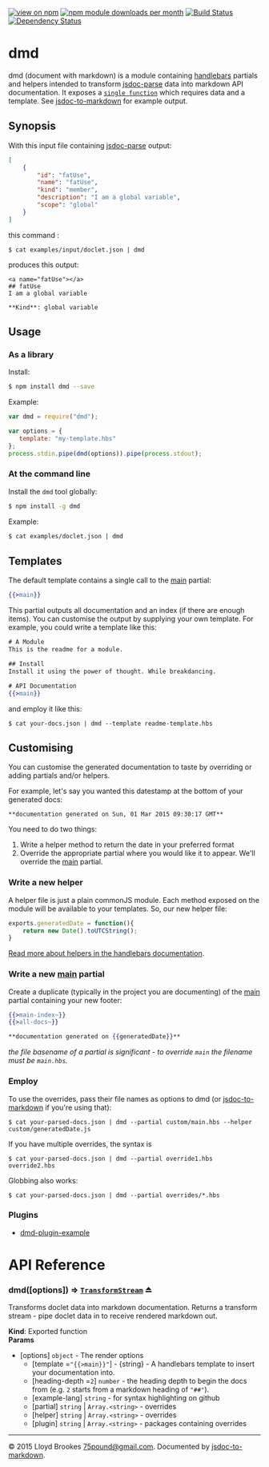 [![view on npm](http://img.shields.io/npm/v/dmd.svg)](https://www.npmjs.org/package/dmd)
[![npm module downloads per month](http://img.shields.io/npm/dm/dmd.svg)](https://www.npmjs.org/package/dmd)
[![Build Status](https://travis-ci.org/75lb/dmd.svg?branch=next)](https://travis-ci.org/75lb/dmd)
[![Dependency Status](https://david-dm.org/75lb/dmd.svg)](https://david-dm.org/75lb/dmd)

# dmd
dmd (document with markdown) is a module containing [handlebars](http://handlebarsjs.com) partials and helpers intended to transform [jsdoc-parse](https://github.com/75lb/jsdoc-parse) data into markdown API documentation. It exposes a <code>[single function](#module_dmd)</code> which requires data and a template. See [jsdoc-to-markdown](https://github.com/75lb/jsdoc-to-markdown) for example output.

## Synopsis
With this input file containing [jsdoc-parse](http://handlebarsjs.com) output:
```json
[
    {
        "id": "fatUse",
        "name": "fatUse",
        "kind": "member",
        "description": "I am a global variable",
        "scope": "global"
    }
]
```
this command :
```
$ cat examples/input/doclet.json | dmd
```
produces this output: 
```
<a name="fatUse"></a>
## fatUse
I am a global variable

**Kind**: global variable
```

## Usage
### As a library
Install:
```sh
$ npm install dmd --save
```
Example:
```js
var dmd = require("dmd");

var options = {
   template: "my-template.hbs"
};
process.stdin.pipe(dmd(options)).pipe(process.stdout);
```

### At the command line
Install the `dmd` tool globally: 
```sh
$ npm install -g dmd
```
Example:
```sh
$ cat examples/doclet.json | dmd
```

## Templates
The default template contains a single call to the  [main](https://github.com/75lb/dmd/blob/master/partials/main.hbs) partial:
```hbs
{{>main}}
```

This partial outputs all documentation and an index (if there are enough items). You can customise the output by supplying your own template. For example, you could write a template like this:
```hbs
# A Module
This is the readme for a module. 

## Install
Install it using the power of thought. While breakdancing.

# API Documentation
{{>main}}
```

and employ it like this: 
```
$ cat your-docs.json | dmd --template readme-template.hbs
```

## Customising 
You can customise the generated documentation to taste by overriding or adding partials and/or helpers.

For example, let's say you wanted this datestamp at the bottom of your generated docs:

```
**documentation generated on Sun, 01 Mar 2015 09:30:17 GMT**
```

You need to do two things:

1. Write a helper method to return the date in your preferred format
2. Override the appropriate partial where you would like it to appear. We'll override the [main](https://github.com/75lb/dmd/blob/master/partials/main.hbs) partial.

### Write a new helper
A helper file is just a plain commonJS module. Each method exposed on the module will be available to your templates. So, our new helper file:

```js
exports.generatedDate = function(){
    return new Date().toUTCString();
}
```

[Read more about helpers in the handlebars documentation](http://handlebarsjs.com).

### Write a new [main](https://github.com/75lb/dmd/blob/master/partials/main.hbs) partial
Create a duplicate (typically in the project you are documenting) of the [main](https://github.com/75lb/dmd/blob/master/partials/main.hbs) partial containing your new footer:

```hbs
{{>main-index~}}
{{>all-docs~}}

**documentation generated on {{generatedDate}}**
```

*the file basename of a partial is significant - to override `main` the filename must be `main.hbs`.*

### Employ
To use the overrides, pass their file names as options to dmd (or [jsdoc-to-markdown](https://github.com/75lb/jsdoc-to-markdown) if you're using that):
```
$ cat your-parsed-docs.json | dmd --partial custom/main.hbs --helper custom/generatedDate.js
```

If you have multiple overrides, the syntax is 
```
$ cat your-parsed-docs.json | dmd --partial override1.hbs override2.hbs
```

Globbing also works:
```
$ cat your-parsed-docs.json | dmd --partial overrides/*.hbs
```

### Plugins
* [dmd-plugin-example](https://github.com/75lb/dmd-plugin-example)
    
# API Reference
<a name="exp_module_dmd--dmd"></a>
### dmd([options]) ⇒ <code>[TransformStream](http://nodejs.org/api/stream.html#stream_class_stream_transform)</code> ⏏
Transforms doclet data into markdown documentation. Returns a transform stream - pipe doclet data in to receive rendered markdown out.

**Kind**: Exported function  
**Params**

- \[options\] <code>object</code> - The render options  
  - \[template =<code>&quot;\{\{&gt;main\}\}&quot;</code>\]  - {string} - A handlebars template to insert your documentation into.  
  - \[heading-depth =<code>2</code>\] <code>number</code> - the heading depth to begin the docs from (e.g. `2` starts from a markdown heading of `"##"`).  
  - \[example-lang\] <code>string</code> - for syntax highlighting on github  
  - \[partial\] <code>string</code> | <code>Array.&lt;string&gt;</code> - overrides  
  - \[helper\] <code>string</code> | <code>Array.&lt;string&gt;</code> - overrides  
  - \[plugin\] <code>string</code> | <code>Array.&lt;string&gt;</code> - packages containing overrides  

* * *

&copy; 2015 Lloyd Brookes <75pound@gmail.com>. Documented by [jsdoc-to-markdown](https://github.com/75lb/jsdoc-to-markdown).
